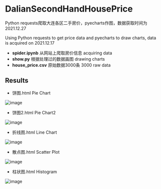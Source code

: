 # DalianSecondHandHousePrice
Python requests爬取大连各区二手房价，pyecharts作图，数据获取时间为2021.12.27 

Using Python requests to get price data and pyecharts to draw charts, data is acquired on 2021.12.17 
* **spider.ipynb** 从网站上爬取房价信息 acquiring data  
* **show.py** 根据处理过的数据画图 drawing charts 
* **house_price.csv** 原始数据3000条 3000 raw data
## Results
- 饼图.html Pie Chart

![image](https://user-images.githubusercontent.com/67789306/190691468-6db84753-bfc2-4e4a-b7fa-3cf7d9f42431.png)

- 饼图2.html Pie Chart2

![image](https://user-images.githubusercontent.com/67789306/190691260-27493e71-0d66-43f1-83c8-16ea6b9602c8.png)

- 折线图.html Line Chart

![image](https://user-images.githubusercontent.com/67789306/190691754-795b028a-989f-4f01-84bf-1e46866ab1f6.png)

- 散点图.html Scatter Plot

![image](https://user-images.githubusercontent.com/67789306/190691898-1beab16b-f02d-4c84-b13e-a5bf8889e43a.png)

- 柱状图.html Histogram

![image](https://user-images.githubusercontent.com/67789306/190691930-914358de-e44c-4f70-8d9e-51e68a8ee9c2.png)
